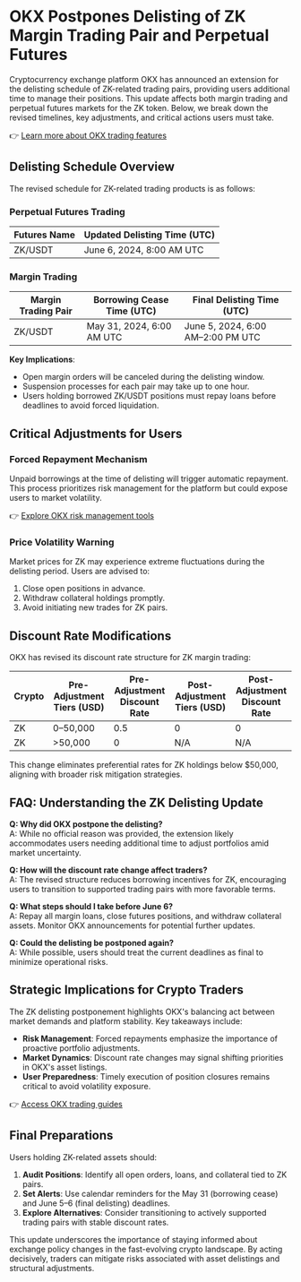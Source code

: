 # OKX Postpones Delisting of ZK Margin Trading Pair and Perpetual Futures  

Cryptocurrency exchange platform OKX has announced an extension for the delisting schedule of ZK-related trading pairs, providing users additional time to manage their positions. This update affects both margin trading and perpetual futures markets for the ZK token. Below, we break down the revised timelines, key adjustments, and critical actions users must take.  

👉 [Learn more about OKX trading features](https://bit.ly/okx-bonus)  

## Delisting Schedule Overview  

The revised schedule for ZK-related trading products is as follows:  

### Perpetual Futures Trading  

| Futures Name | Updated Delisting Time (UTC) |  
|--------------|-----------------------------|  
| ZK/USDT      | June 6, 2024, 8:00 AM UTC   |  

### Margin Trading  

| Margin Trading Pair | Borrowing Cease Time (UTC) | Final Delisting Time (UTC) |  
|---------------------|---------------------------|---------------------------|  
| ZK/USDT             | May 31, 2024, 6:00 AM UTC | June 5, 2024, 6:00 AM–2:00 PM UTC |  

**Key Implications**:  
- Open margin orders will be canceled during the delisting window.  
- Suspension processes for each pair may take up to one hour.  
- Users holding borrowed ZK/USDT positions must repay loans before deadlines to avoid forced liquidation.  

## Critical Adjustments for Users  

### Forced Repayment Mechanism  

Unpaid borrowings at the time of delisting will trigger automatic repayment. This process prioritizes risk management for the platform but could expose users to market volatility.  

👉 [Explore OKX risk management tools](https://bit.ly/okx-bonus)  

### Price Volatility Warning  

Market prices for ZK may experience extreme fluctuations during the delisting period. Users are advised to:  
1. Close open positions in advance.  
2. Withdraw collateral holdings promptly.  
3. Avoid initiating new trades for ZK pairs.  

## Discount Rate Modifications  

OKX has revised its discount rate structure for ZK margin trading:  

| Crypto | Pre-Adjustment Tiers (USD) | Pre-Adjustment Discount Rate | Post-Adjustment Tiers (USD) | Post-Adjustment Discount Rate |  
|--------|---------------------------|-----------------------------|----------------------------|------------------------------|  
| ZK     | 0–50,000                  | 0.5                         | 0                          | 0                            |  
| ZK     | >50,000                   | 0                           | N/A                        | N/A                          |  

This change eliminates preferential rates for ZK holdings below $50,000, aligning with broader risk mitigation strategies.  

## FAQ: Understanding the ZK Delisting Update  

**Q: Why did OKX postpone the delisting?**  
A: While no official reason was provided, the extension likely accommodates users needing additional time to adjust portfolios amid market uncertainty.  

**Q: How will the discount rate change affect traders?**  
A: The revised structure reduces borrowing incentives for ZK, encouraging users to transition to supported trading pairs with more favorable terms.  

**Q: What steps should I take before June 6?**  
A: Repay all margin loans, close futures positions, and withdraw collateral assets. Monitor OKX announcements for potential further updates.  

**Q: Could the delisting be postponed again?**  
A: While possible, users should treat the current deadlines as final to minimize operational risks.  

## Strategic Implications for Crypto Traders  

The ZK delisting postponement highlights OKX's balancing act between market demands and platform stability. Key takeaways include:  
- **Risk Management**: Forced repayments emphasize the importance of proactive portfolio adjustments.  
- **Market Dynamics**: Discount rate changes may signal shifting priorities in OKX's asset listings.  
- **User Preparedness**: Timely execution of position closures remains critical to avoid volatility exposure.  

👉 [Access OKX trading guides](https://bit.ly/okx-bonus)  

## Final Preparations  

Users holding ZK-related assets should:  
1. **Audit Positions**: Identify all open orders, loans, and collateral tied to ZK pairs.  
2. **Set Alerts**: Use calendar reminders for the May 31 (borrowing cease) and June 5–6 (final delisting) deadlines.  
3. **Explore Alternatives**: Consider transitioning to actively supported trading pairs with stable discount rates.  

This update underscores the importance of staying informed about exchange policy changes in the fast-evolving crypto landscape. By acting decisively, traders can mitigate risks associated with asset delistings and structural adjustments.